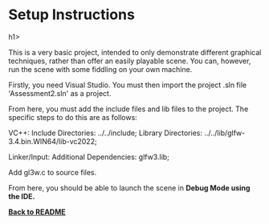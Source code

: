 <h1>Setup Instructions</h1>h1>

<p>This is a very basic project, intended to only demonstrate different graphical techniques, rather than offer an easily playable scene. You can, however, run the scene with some fiddling on your own machine.</p>

<p>Firstly, you need Visual Studio. You must then import the project .sln file 'Assessment2.sln' as a project.</p>

<p>From here, you must add the include files and lib files to the project. The specific steps to do this are as follows: </p>
<p> 
  VC++:
  Include Directories: ../../include;
  Library Directories: ../../lib/glfw-3.4.bin.WIN64/lib-vc2022;
  
  Linker/Input:
  Additional Dependencies: glfw3.lib;
  
  Add gl3w.c to source files.
</p>

<p>From here, you should be able to launch the scene in <b>Debug Mode<b> using the IDE.</p>

<a href='../Graphics_Project_Public'>Back to README</a>
